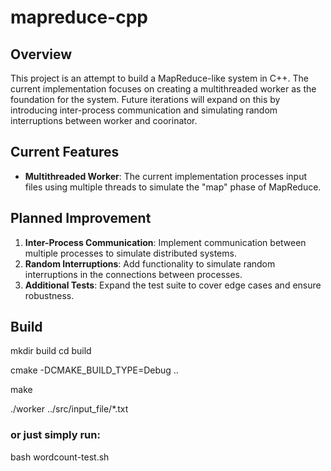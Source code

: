 # mapreduce-cpp

## Overview
This project is an attempt to build a MapReduce-like system in C++. The current implementation focuses on creating a multithreaded worker as the foundation for the system. Future iterations will expand on this by introducing inter-process communication and simulating random interruptions between worker and coorinator.

## Current Features
- **Multithreaded Worker**: The current implementation processes input files using multiple threads to simulate the "map" phase of MapReduce.

## Planned Improvement
1. **Inter-Process Communication**: Implement communication between multiple processes to simulate distributed systems.
2. **Random Interruptions**: Add functionality to simulate random interruptions in the connections between processes.
3. **Additional Tests**: Expand the test suite to cover edge cases and ensure robustness.

## Build 
mkdir build
cd build

cmake -DCMAKE_BUILD_TYPE=Debug ..

make

./worker ../src/input_file/*.txt

### or just simply run:
bash wordcount-test.sh
